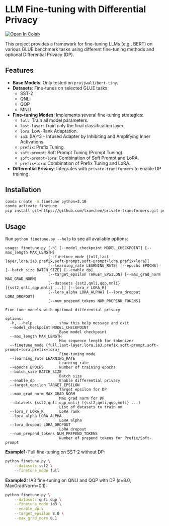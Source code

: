 # LLM Fine-tuning with Differential Privacy
[![Open In Colab](https://colab.research.google.com/assets/colab-badge.svg)](
https://colab.research.google.com/drive/18GXgZSb1dQLMiZo8y-Kh8a8VmDoCAPMG?usp=copy)

This project provides a framework for fine-tuning LLMs (e.g., BERT) on various GLUE benchmark tasks using different fine-tuning methods and optional Differential Privacy (DP).

## Features

*   **Base Models**: Only tested on `prajjwal1/bert-tiny`.
*   **Datasets**: Fine-tunes on selected GLUE tasks:
    *   SST-2
    *   QNLI
    *   QQP
    *   MNLI
*   **Fine-tuning Modes**: Implements several fine-tuning strategies:
    *   `full`: Train all model parameters.
    *   `last-layer`: Train only the final classification layer.
    *   `lora`: Low-Rank Adaptation.
    *   `ia3`: (IA)^3 - Infused Adapter by Inhibiting and Amplifying Inner Activations.
    *   `prefix`: Prefix Tuning.
    *   `soft-prompt`: Soft Prompt Tuning (Prompt Tuning).
    *   `soft-prompt+lora`: Combination of Soft Prompt and LoRA.
    *   `prefix+lora`: Combination of Prefix Tuning and LoRA.
*   **Differential Privacy**: Integrates with `private-transformers` to enable DP training.

## Installation

```bash
conda create -n finetune python=3.10
conda activate finetune
pip install git+https://github.com/lxuechen/private-transformers.git peft scikit-learn evaluate
```

## Usage

Run `python finetune.py --help` to see all available options:

```
usage: finetune.py [-h] [--model_checkpoint MODEL_CHECKPOINT] [--max_length MAX_LENGTH]
                   [--finetune_mode {full,last-layer,lora,ia3,prefix,soft-prompt,soft-prompt+lora,prefix+lora}]
                   [--learning_rate LEARNING_RATE] [--epochs EPOCHS] [--batch_size BATCH_SIZE] [--enable_dp]
                   [--target_epsilon TARGET_EPSILON] [--max_grad_norm MAX_GRAD_NORM]
                   [--datasets {sst2,qnli,qqp,mnli} [{sst2,qnli,qqp,mnli} ...]] [--lora_r LORA_R]
                   [--lora_alpha LORA_ALPHA] [--lora_dropout LORA_DROPOUT]
                   [--num_prepend_tokens NUM_PREPEND_TOKENS]

Fine-tune models with optional differential privacy

options:
  -h, --help            show this help message and exit
  --model_checkpoint MODEL_CHECKPOINT
                        Base model checkpoint
  --max_length MAX_LENGTH
                        Max sequence length for tokenizer
  --finetune_mode {full,last-layer,lora,ia3,prefix,soft-prompt,soft-prompt+lora,prefix+lora}
                        Fine-tuning mode
  --learning_rate LEARNING_RATE
                        Learning rate
  --epochs EPOCHS       Number of training epochs
  --batch_size BATCH_SIZE
                        Batch size
  --enable_dp           Enable differential privacy
  --target_epsilon TARGET_EPSILON
                        Target epsilon for DP
  --max_grad_norm MAX_GRAD_NORM
                        Max grad norm for DP
  --datasets {sst2,qnli,qqp,mnli} [{sst2,qnli,qqp,mnli} ...]
                        List of datasets to train on
  --lora_r LORA_R       LoRA rank
  --lora_alpha LORA_ALPHA
                        LoRA alpha
  --lora_dropout LORA_DROPOUT
                        LoRA dropout
  --num_prepend_tokens NUM_PREPEND_TOKENS
                        Number of prepend tokens for Prefix/Soft-prompt
```

**Example1:** Full fine-tuning on SST-2 without DP:
```bash
python finetune.py \
    --datasets sst2 \
    --finetune_mode full
```

**Example2:** IA3 fine-tuning on QNLI and QQP with DP (ε=8.0, MaxGradNorm=0.1):
```bash
python finetune.py \
    --datasets qnli qqp \
    --finetune_mode ia3 \
    --enable_dp \
    --target_epsilon 8.0 \
    --max_grad_norm 0.1
```

